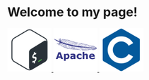 <h1> Welcome to my page!</h1>

<div id="badges">
  <a href="your-linkedin-URL">
    <img src="https://raw.githubusercontent.com/devicons/devicon/master/icons/bash/bash-original.svg" alt="LinkedIn Badge" width="100" hight="100"/>
  </a>
  <a href="your-youtube-URL">
    <img src="https://raw.githubusercontent.com/devicons/devicon/master/icons/apache/apache-line-wordmark.svg" alt="Youtube Badge" width="100" hight="100"/>
  </a>
  <a href="your-twitter-URL">
    <img src="https://raw.githubusercontent.com/devicons/devicon/master/icons/c/c-plain.svg" alt="Twitter Badge" width="100" hight="100"/>
  </a>
</div>
